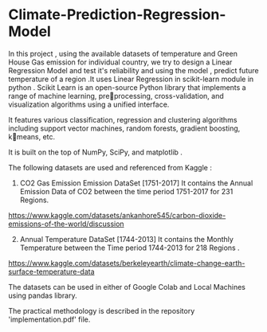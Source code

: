 # Climate-Prediction-Regression-Model
In this project , using the available datasets of temperature and Green House Gas emission for individual country, we try to design a Linear Regression Model and test it's reliability and using the model , predict future temperature of a region .It uses Linear Regression in scikit-learn module in python .
Scikit Learn is an open-source Python library that implements a range of machine learning, preprocessing, cross-validation, and visualization 
algorithms using a unified interface.

It features various classification, regression and clustering algorithms including support vector 
machines, random forests, gradient boosting, kmeans, etc.

It is built on the top of NumPy, SciPy, and matplotlib . 

The following datasets are used and referenced from Kaggle :

1. CO2 Gas Emission Emission DataSet [1751-2017] 
It contains the Annual Emission Data of CO2 between the time period 1751-2017 for 231 Regions.

https://www.kaggle.com/datasets/ankanhore545/carbon-dioxide-emissions-of-the-world/discussion

2. Annual Temperature DataSet [1744-2013]
It contains the Monthly Temperature between the Time period 1744-2013 for 218 Regions .

https://www.kaggle.com/datasets/berkeleyearth/climate-change-earth-surface-temperature-data

The datasets can be used in either of Google Colab and Local Machines using pandas library.

The practical methodology is described in the repository 'implementation.pdf' file. 


